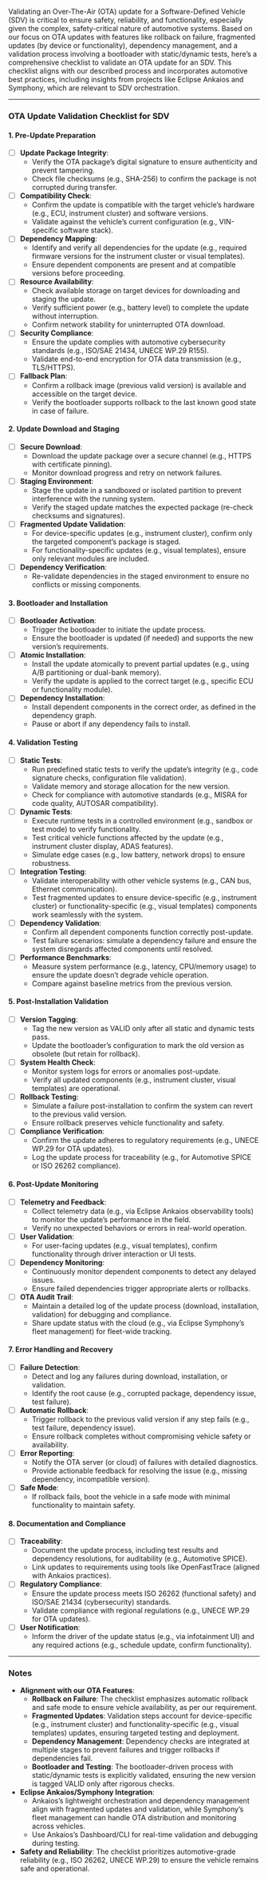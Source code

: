 Validating an Over-The-Air (OTA) update for a Software-Defined Vehicle (SDV) is critical to ensure safety, reliability, and functionality, especially given the complex, safety-critical nature of automotive systems. Based on our focus on OTA updates with features like rollback on failure, fragmented updates (by device or functionality), dependency management, and a validation process involving a bootloader with static/dynamic tests, here’s a comprehensive checklist to validate an OTA update for an SDV. This checklist aligns with our described process and incorporates automotive best practices, including insights from projects like Eclipse Ankaios and Symphony, which are relevant to SDV orchestration.

---

### OTA Update Validation Checklist for SDV

#### 1. Pre-Update Preparation
- [ ] **Update Package Integrity**:
  - Verify the OTA package’s digital signature to ensure authenticity and prevent tampering.
  - Check file checksums (e.g., SHA-256) to confirm the package is not corrupted during transfer.
- [ ] **Compatibility Check**:
  - Confirm the update is compatible with the target vehicle’s hardware (e.g., ECU, instrument cluster) and software versions.
  - Validate against the vehicle’s current configuration (e.g., VIN-specific software stack).
- [ ] **Dependency Mapping**:
  - Identify and verify all dependencies for the update (e.g., required firmware versions for the instrument cluster or visual templates).
  - Ensure dependent components are present and at compatible versions before proceeding.
- [ ] **Resource Availability**:
  - Check available storage on target devices for downloading and staging the update.
  - Verify sufficient power (e.g., battery level) to complete the update without interruption.
  - Confirm network stability for uninterrupted OTA download.
- [ ] **Security Compliance**:
  - Ensure the update complies with automotive cybersecurity standards (e.g., ISO/SAE 21434, UNECE WP.29 R155).
  - Validate end-to-end encryption for OTA data transmission (e.g., TLS/HTTPS).
- [ ] **Fallback Plan**:
  - Confirm a rollback image (previous valid version) is available and accessible on the target device.
  - Verify the bootloader supports rollback to the last known good state in case of failure.

#### 2. Update Download and Staging
- [ ] **Secure Download**:
  - Download the update package over a secure channel (e.g., HTTPS with certificate pinning).
  - Monitor download progress and retry on network failures.
- [ ] **Staging Environment**:
  - Stage the update in a sandboxed or isolated partition to prevent interference with the running system.
  - Verify the staged update matches the expected package (re-check checksums and signatures).
- [ ] **Fragmented Update Validation**:
  - For device-specific updates (e.g., instrument cluster), confirm only the targeted component’s package is staged.
  - For functionality-specific updates (e.g., visual templates), ensure only relevant modules are included.
- [ ] **Dependency Verification**:
  - Re-validate dependencies in the staged environment to ensure no conflicts or missing components.

#### 3. Bootloader and Installation
- [ ] **Bootloader Activation**:
  - Trigger the bootloader to initiate the update process.
  - Ensure the bootloader is updated (if needed) and supports the new version’s requirements.
- [ ] **Atomic Installation**:
  - Install the update atomically to prevent partial updates (e.g., using A/B partitioning or dual-bank memory).
  - Verify the update is applied to the correct target (e.g., specific ECU or functionality module).
- [ ] **Dependency Installation**:
  - Install dependent components in the correct order, as defined in the dependency graph.
  - Pause or abort if any dependency fails to install.

#### 4. Validation Testing
- [ ] **Static Tests**:
  - Run predefined static tests to verify the update’s integrity (e.g., code signature checks, configuration file validation).
  - Validate memory and storage allocation for the new version.
  - Check for compliance with automotive standards (e.g., MISRA for code quality, AUTOSAR compatibility).
- [ ] **Dynamic Tests**:
  - Execute runtime tests in a controlled environment (e.g., sandbox or test mode) to verify functionality.
  - Test critical vehicle functions affected by the update (e.g., instrument cluster display, ADAS features).
  - Simulate edge cases (e.g., low battery, network drops) to ensure robustness.
- [ ] **Integration Testing**:
  - Validate interoperability with other vehicle systems (e.g., CAN bus, Ethernet communication).
  - Test fragmented updates to ensure device-specific (e.g., instrument cluster) or functionality-specific (e.g., visual templates) components work seamlessly with the system.
- [ ] **Dependency Validation**:
  - Confirm all dependent components function correctly post-update.
  - Test failure scenarios: simulate a dependency failure and ensure the system disregards affected components until resolved.
- [ ] **Performance Benchmarks**:
  - Measure system performance (e.g., latency, CPU/memory usage) to ensure the update doesn’t degrade vehicle operation.
  - Compare against baseline metrics from the previous version.

#### 5. Post-Installation Validation
- [ ] **Version Tagging**:
  - Tag the new version as VALID only after all static and dynamic tests pass.
  - Update the bootloader’s configuration to mark the old version as obsolete (but retain for rollback).
- [ ] **System Health Check**:
  - Monitor system logs for errors or anomalies post-update.
  - Verify all updated components (e.g., instrument cluster, visual templates) are operational.
- [ ] **Rollback Testing**:
  - Simulate a failure post-installation to confirm the system can revert to the previous valid version.
  - Ensure rollback preserves vehicle functionality and safety.
- [ ] **Compliance Verification**:
  - Confirm the update adheres to regulatory requirements (e.g., UNECE WP.29 for OTA updates).
  - Log the update process for traceability (e.g., for Automotive SPICE or ISO 26262 compliance).

#### 6. Post-Update Monitoring
- [ ] **Telemetry and Feedback**:
  - Collect telemetry data (e.g., via Eclipse Ankaios observability tools) to monitor the update’s performance in the field.
  - Verify no unexpected behaviors or errors in real-world operation.
- [ ] **User Validation**:
  - For user-facing updates (e.g., visual templates), confirm functionality through driver interaction or UI tests.
- [ ] **Dependency Monitoring**:
  - Continuously monitor dependent components to detect any delayed issues.
  - Ensure failed dependencies trigger appropriate alerts or rollbacks.
- [ ] **OTA Audit Trail**:
  - Maintain a detailed log of the update process (download, installation, validation) for debugging and compliance.
  - Share update status with the cloud (e.g., via Eclipse Symphony’s fleet management) for fleet-wide tracking.

#### 7. Error Handling and Recovery
- [ ] **Failure Detection**:
  - Detect and log any failures during download, installation, or validation.
  - Identify the root cause (e.g., corrupted package, dependency issue, test failure).
- [ ] **Automatic Rollback**:
  - Trigger rollback to the previous valid version if any step fails (e.g., test failure, dependency issue).
  - Ensure rollback completes without compromising vehicle safety or availability.
- [ ] **Error Reporting**:
  - Notify the OTA server (or cloud) of failures with detailed diagnostics.
  - Provide actionable feedback for resolving the issue (e.g., missing dependency, incompatible version).
- [ ] **Safe Mode**:
  - If rollback fails, boot the vehicle in a safe mode with minimal functionality to maintain safety.

#### 8. Documentation and Compliance
- [ ] **Traceability**:
  - Document the update process, including test results and dependency resolutions, for auditability (e.g., Automotive SPICE).
  - Link updates to requirements using tools like OpenFastTrace (aligned with Ankaios practices).
- [ ] **Regulatory Compliance**:
  - Ensure the update process meets ISO 26262 (functional safety) and ISO/SAE 21434 (cybersecurity) standards.
  - Validate compliance with regional regulations (e.g., UNECE WP.29 for OTA updates).
- [ ] **User Notification**:
  - Inform the driver of the update status (e.g., via infotainment UI) and any required actions (e.g., schedule update, confirm functionality).

---

### Notes
- **Alignment with our OTA Features**:
  - **Rollback on Failure**: The checklist emphasizes automatic rollback and safe mode to ensure vehicle availability, as per our requirement.
  - **Fragmented Updates**: Validation steps account for device-specific (e.g., instrument cluster) and functionality-specific (e.g., visual templates) updates, ensuring targeted testing and deployment.
  - **Dependency Management**: Dependency checks are integrated at multiple stages to prevent failures and trigger rollbacks if dependencies fail.
  - **Bootloader and Testing**: The bootloader-driven process with static/dynamic tests is explicitly validated, ensuring the new version is tagged VALID only after rigorous checks.
- **Eclipse Ankaios/Symphony Integration**:
  - Ankaios’s lightweight orchestration and dependency management align with fragmented updates and validation, while Symphony’s fleet management can handle OTA distribution and monitoring across vehicles.
  - Use Ankaios’s Dashboard/CLI for real-time validation and debugging during testing.
- **Safety and Reliability**: The checklist prioritizes automotive-grade reliability (e.g., ISO 26262, UNECE WP.29) to ensure the vehicle remains safe and operational.

